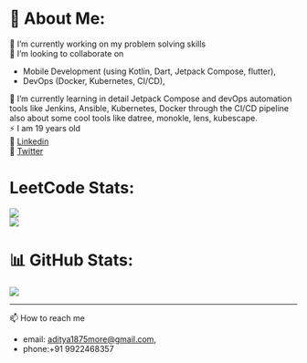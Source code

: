 # 💫 About Me:
🔭 I’m currently working on my problem solving skills <br>
🤝 I’m looking to collaborate on
  * Mobile Development (using Kotlin, Dart, Jetpack Compose, flutter), <br>
  * DevOps (Docker, Kubernetes, CI/CD),<br>

🌱 I’m currently learning in detail Jetpack Compose and devOps automation tools like Jenkins, Ansible, Kubernetes, Docker through the CI/CD pipeline also about some cool tools like datree, monokle, lens, kubescape.   
⚡ I am 19 years old   
🚀 [Linkedin](https://linkedin.com/in/adityamore2005)   
💫 [Twitter](https://x.com/Adityaastwt)

# LeetCode Stats:
![](https://leetcard.jacoblin.cool/aditya1875more?ext=contest)  
![](https://leetcard.jacoblin.cool/aditya1875more?ext=heatmap)

# 📊 GitHub Stats:
![](https://github-readme-stats.vercel.app/api?username=Dev-Aditya-More&theme=dark&hide_border=false&include_all_commits=false&count_private=false)<br/>

---
📫 How to reach me
- email: aditya1875more@gmail.com,
- phone:+91 9922468357

